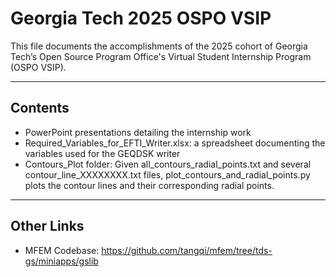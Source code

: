 Georgia Tech 2025 OSPO VSIP 
=============================================

This file documents the accomplishments of the 2025 cohort of Georgia Tech’s 
Open Source Program Office's Virtual Student Internship Program (OSPO VSIP).

------------------------------
Contents
------------------------------
- PowerPoint presentations detailing the internship work
- Required_Variables_for_EFTI_Writer.xlsx: a spreadsheet documenting the 
  variables used for the GEQDSK writer
- Contours_Plot folder: Given all_contours_radial_points.txt and several 
   contour_line_XXXXXXXX.txt files, plot_contours_and_radial_points.py plots the contour lines
   and their corresponding radial points.

------------------------------
Other Links
------------------------------
- MFEM Codebase: https://github.com/tangqi/mfem/tree/tds-gs/miniapps/gslib  
